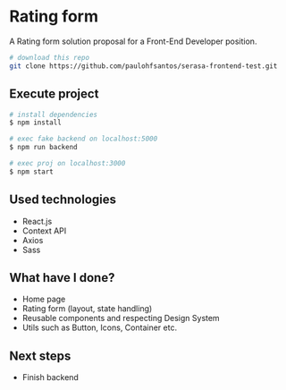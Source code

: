 # Rating form

A Rating form solution proposal for a Front-End Developer position.

```bash
# download this repo
git clone https://github.com/paulohfsantos/serasa-frontend-test.git
```

## Execute project

```bash
# install dependencies
$ npm install

# exec fake backend on localhost:5000
$ npm run backend

# exec proj on localhost:3000
$ npm start
```

## Used technologies

- React.js
- Context API
- Axios
- Sass

## What have I done?

- Home page
- Rating form (layout, state handling)
- Reusable components and respecting Design System
- Utils such as Button, Icons, Container etc.

## Next steps

- Finish backend